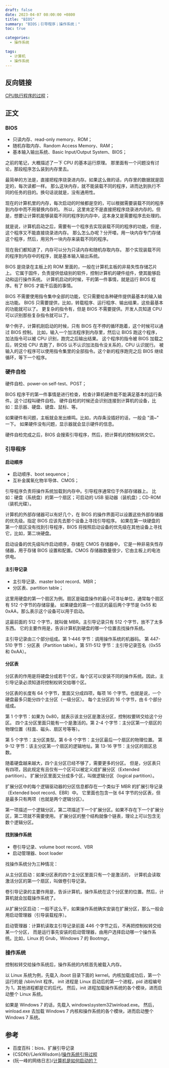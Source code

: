```yaml
---
draft: false
date: 2023-04-07 08:00:00 +0800
title: "BIOS"
summary: "BIOS；引导程序；操作系统；"
toc: true

categories:
  - 操作系统

tags:
  - 计算机
  - 操作系统
---
```


## 反向链接

[CPU执行程序的过程](/计算机/硬件/CPU执行程序的过程)；

## 正文

### BIOS

- 只读内存、read-only memory、ROM；
- 随机存取内存、Random Access Memory、RAM；
- 基本输入输出系统、Basic Input/Output System、BIOS；

之前的笔记，大概描述了一下 CPU 的基本运行原理。
那里面有一个问题没有讨论，那段程序怎么装到内存里去。

最简单的方法是，直接把程序烧录进内存。如果这么做的话，内存里的数据就是固定的，每次读都一样。
那么这块内存，就不能装载不同的程序，进而达到执行不同的任务的目的。换句话说就是，没有通用性。

现在的计算机里的内存，每次启动的时候都是空的，可以根据需要装载不同的程序到内存中而不用替换内存的。
所以，这里肯定不是直接把程序烧录进内存的。但是，想要让计算机能够装载不同的程序到内存中，这本身又是需要程序去处理的。

就是说，计算机启动之后，需要有一个程序去实现装载不同的程序的功能，但是，这个程序又不能直接烧录进内存。
那么怎么办呢？分开喽。用一块内存专门存储这个程序，然后，用另外一块内存来装载不同的程序。

现在我们都知道了，内存可以分为只读内存和随机存取内存。
那个实现装载不同的程序到内存中的程序，就是基本输入输出系统。

BIOS 是烧录在主板上的 ROM 里面的，一般在计算机主板的非易失性存储芯片上。
它属于固件，负责提供低级别的软件，控制计算机的硬件组件，使其能够启动和运行操作系统。
计算机启动的时候，干的第一件事情，就是运行 BIOS 程序。有了 BIOS 才能干后面的事情。

BIOS 不需要使用指令集中全部的功能，它只需要给各种硬件提供最基本的输入输出功能。
BIOS 只需要提供，比如，转载程序、运行程序、输出结果，这些最基本的功能就可以了。
更复杂的指令有，但是 BIOS 不需要提供。开发人员知道 CPU 可以识别那些复杂指令就可以了。

举个例子，计算机刚启动的时候，只有 BIOS 在不停的循环跑着，这个时候可以通过 BIOS 控制。
比如，输入一个加法程序到内存里，然后让 BIOS 跑这个程序，加法指令可以被 CPU 识别，跑完之后输出结果。
这个程序的指令被 BIOS 加载之后，转交给 CPU 去跑了，BIOS 认不认识加法指令没关系的，CPU 认识就行。
被输入的这个程序可以使用指令集里的全部指令。这个新的程序跑完之后 BIOS 继续循环，等下一个程序。

### 硬件自检

硬件自检、power-on self-test、POST；

BIOS 程序干的第一件事情是进行检查，检查计算机硬件能不能满足基本的运行条件。这个过程叫硬件自检。
硬件自检的时候还会识别连接到计算机的设备，比如：显示器、硬盘、键盘、鼠标、等。

如果硬件有问题，主板就会发出蜂鸣。比如，内存条没插好的话，一般会 "滴~" 一下。
如果硬件没有问题，显示器就会显示硬件的信息。

硬件自检完成之后，BIOS 会搜索引导程序，然后，把计算机的控制权转交它。

### 引导程序

#### 启动顺序

- 启动顺序、boot sequence；
- 互补金属氧化物半导体、CMOS；

引导程序负责将操作系统加载到内存中。引导程序通常位于外部存储器上。
比如：硬盘（系统盘）的第一个扇区；可启动的 USB 驱动器（装机盘）；CD-ROM（装机光碟）。

计算机的外部存储器可以有好几个，在 BIOS 的操作界面可以设置这些外部存储器的优先级。指定 BIOS 应该先去那个设备上寻找引导程序。
如果在第一块硬盘的第一个扇区没有找到引导程序，BIOS 将按照启动设备的优先级在其他设备上寻找它，比如，第二块硬盘。

启动设备的优先级叫作启动顺序，存储在 CMOS 存储器中，
它是一种非易失性存储器，用于存储 BIOS 设置和配置。CMOS 存储器数量很少，它由主板上的电池供电。

#### 主引导记录

- 主引导记录、master boot record、MBR；
- 分区表、partition table；

这里用硬盘的第一个扇区为例。扇区是磁盘操作的最小可寻址单位，通常每个扇区有 512 个字节的存储容量。
如果硬盘的第一个扇区的最后两个字节是 0x55 和 0xAA，那么表示这个设备可以用于启动。

这最前面的 512 个字节，就叫做 MBR。主引导记录只有 512 个字节，放不了太多东西。
它的主要作用是，告诉计算机到硬盘的哪一个位置去找操作系统。

主引导记录由三个部分组成。第 1-446 字节：调用操作系统的机器码。
第 447-510 字节：分区表（Partition table）。第 511-512 字节：主引导记录签名（0x55 和 0xAA）。

#### 分区表

分区表的作用是将硬盘分成若干个区，每个区可以安装不同的操作系统。因此，主引导记录必须知道将控制权转交给哪个区。

分区表的长度有 64 个字节，里面又分成四项，每项 16 个字节。也就是说，一个硬盘最多只能分四个主分区（一级分区）。
每个主分区的 16 个字节，由 6 个部分组成。

第 1 个字节：如果为 0x80，就表示该主分区是激活分区，控制权要转交给这个分区。
四个主分区里面只能有一个是激活的。第 2-4 个字节：主分区第一个扇区的物理位置（柱面、磁头、扇区号等等）。

第 5 个字节：主分区类型。第 6-8 个字节：主分区最后一个扇区的物理位置。
第 9-12 字节：该主分区第一个扇区的逻辑地址。第 13-16 字节：主分区的扇区总数。

随着硬盘越来越大，四个主分区已经不够了，需要更多的分区。
但是，分区表只有四项，因此规定有且仅有一个区可以被定义成扩展分区（Extended partition）。
扩展分区里面又分成多个区，叫做逻辑分区（logical partition）。

扩展分区中的每个逻辑驱动器的分区信息都存在一个类似于 MBR 的扩展引导记录（Extended boot record、EBR）中。
它里面也包含一张 64 字节的分区表，但是最多只有两项（也就是两个逻辑分区）。

第一项描述一个逻辑分区，第二项描述下一个扩展分区。如果不存在下一个扩展分区，第二项就不需要使用。
扩展分区的整个结构就像个链表，理论上可以包含无数个逻辑分区。

#### 找到操作系统

- 卷引导记录、volume boot record、VBR
- 启动管理器、boot loader

找操作系统分为三种情况：

从主分区启动：如果分区表的四个主分区里面只有一个是激活的，
计算机会读取激活分区的第一个扇区，叫做卷引导记录。

卷引导记录的主要作用是，告诉计算机，操作系统在这个分区里的位置。然后，计算机就会加载操作系统了。

从扩展分区启动：一般不这么干，如果操作系统确实安装在扩展分区，那么一般会用启动管理器（引导装载程序）。

启动管理器：计算机读取主引导记录前面 446 个字节之后，不再把控制权转交给某一个分区，
而是运行事先安装的启动管理器，由用户选择启动哪一个操作系统。比如，Linux 的 Grub，Windows 7 的 Bootmgr。

### 操作系统

控制权转交给操作系统后，操作系统的内核首先被载入内存。

以 Linux 系统为例，先载入 /boot 目录下面的 kernel。内核加载成功后，第一个运行的是 /sbin/init 程序。
init 进程是 Linux 启动后的第一个进程，pid 进程编号为 1，其他进程都是它的后代。
然后，init 进程加载操作系统的各个模块，进而启动整个 Linux 系统。

如果是 Windows 7 的话，先载入 windows\system32\winload.exe。
然后，winload.exe 去加载 Windows 7 内核和操作系统的各个模块，进而启动整个 Windows 7 系统。

## 参考

- 百度百科：bios、扩展引导记录
- {CSDN}/{JerkWisdom}/[操作系统引导过程](https://blog.csdn.net/jonathan321/article/details/51987680)
- {阮一峰的网络日志}/[计算机是如何启动的？](http://www.ruanyifeng.com/blog/2013/02/booting.html)
